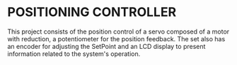 # POSITIONING CONTROLLER
This project consists of the position control of a servo composed of a motor with reduction, a potentiometer for the position feedback. The set also has an encoder for adjusting the SetPoint and an LCD display to present information related to the system's operation.
